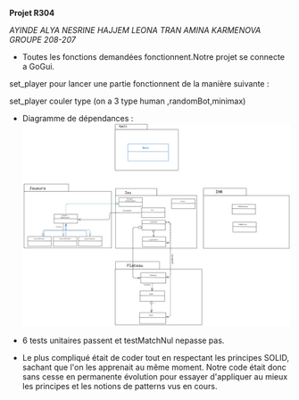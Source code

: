  **Projet R304**

	
 _AYINDE ALYA NESRINE HAJJEM LEONA TRAN AMINA KARMENOVA GROUPE 208-207_


	
 + Toutes les fonctions demandées fonctionnent.Notre projet se connecte a GoGui.
 
 set_player pour lancer une partie fonctionnent de la manière suivante :

 set_player couler type (on a 3 type human ,randomBot,minimax)



  


+ Diagramme de dépendances : ![](DiagrammeDependances.png)


+ 6 tests unitaires passent et testMatchNul nepasse pas.


+ Le plus compliqué était de coder tout en respectant les principes SOLID, sachant que l'on les apprenait au même moment. Notre code était donc sans cesse en permanente évolution pour essayer d'appliquer au mieux les principes et les notions de patterns vus en cours.
